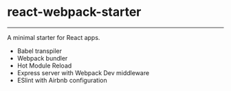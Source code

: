 # react-webpack-starter
---
A minimal starter for React apps.

- Babel transpiler
- Webpack bundler
- Hot Module Reload
- Express server with Webpack Dev middleware
- ESlint with Airbnb configuration